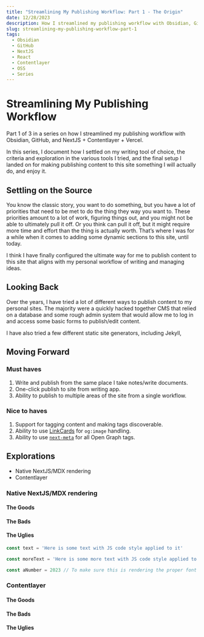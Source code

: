 ```yaml
---
title: "Streamlining My Publishing Workflow: Part 1 - The Origin"
date: 12/28/2023
description: How I streamlined my publishing workflow with Obsidian, GitHub and NextJS + Contentlayer + Vercel.
slug: streamlining-my-publishing-workflow-part-1
tags:
  - Obsidian
  - GitHub
  - NextJS
  - React
  - Contentlayer
  - OSS
  - Series
---
```


# Streamlining My Publishing Workflow
<Subheading>Part 1 of 3 in a series on how I streamlined my publishing workflow with Obsidian, GitHub, and NextJS + Contentlayer + Vercel.</Subheading>

In this series, I document how I settled on my writing tool of choice, the
criteria and exploration in the various tools I tried, and the final setup I
landed on for making publishing content to this site something I will actually
do, and enjoy it.

## Settling on the Source

You know the classic story, you want to do something, but you have a lot of
priorities that need to be met to do the thing they way you want to. These
priorities amount to a lot of work, figuring things out, and you might not be
able to ultimately pull it off. Or you think can pull it off, but it might
require more time and effort than the thing is actually worth. That’s where I
was for a while when it comes to adding some dynamic sections to this site,
until today.

I think I have finally configured the ultimate way for me to publish content to
this site that aligns with my personal workflow of writing and managing ideas.

## Looking Back

Over the years, I have tried a lot of different ways to publish content to my
personal sites. The majority were a quickly hacked together CMS that relied on
a database and some rough admin system that would allow me to log in and access
some basic forms to publish/edit content.

I have also tried a few different static site generators, including Jekyll,

## Moving Forward

### Must haves

1. Write and publish from the same place I take notes/write documents.
2. One-click publish to site from writing app.
3. Ability to publish to multiple areas of the site from a single workflow.

### Nice to haves

1. Support for tagging content and making tags discoverable.
2. Ability to use [LinkCards](https://www.linkcards.io) for `og:image` handling.
3. Ability to use [`next-meta`](https://www.pkgstats.com/pkg:next-meta) for all Open Graph tags.


## Explorations

- Native NextJS/MDX rendering
- Contentlayer

### Native NextJS/MDX rendering

#### The Goods


#### The Bads


#### The Uglies

```js
const text = 'Here is some text with JS code style applied to it'

const moreText = 'Here is some more text with JS code style applied to it'

const aNumber = 2023 // To make sure this is rendering the proper font
```

### Contentlayer


#### The Goods


#### The Bads


#### The Uglies
